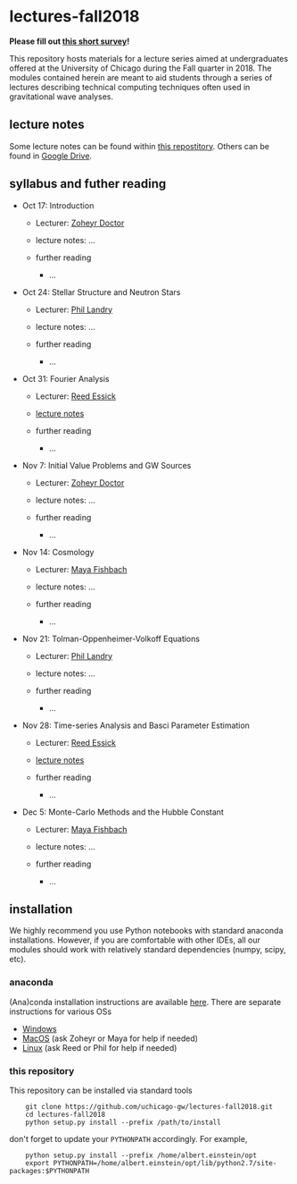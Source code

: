 # lectures-fall2018

**Please fill out [this short survey](https://goo.gl/forms/deUMrr7leHhrq0eo1)!**

This repository hosts materials for a lecture series aimed at undergraduates offered at the University of Chicago during the Fall quarter in 2018.
The modules contained herein are meant to aid students through a series of lectures describing technical computing techniques often used in gravitational wave analyses. 

## lecture notes

Some lecture notes can be found within [this repostitory](https://github.com/uchicago-gw/lectures-fall2018/tree/master/lecture_notes).
Others can be found in [Google Drive](https://drive.google.com/drive/folders/1xwmOKxjHyTkvSpeAOS_-NaUv-15uKVEA).

## syllabus and futher reading

  * Oct 17: Introduction
    * Lecturer: [Zoheyr Doctor](zdoctor@uchicago.edu)
    * lecture notes: ...
    * further reading

        * ...

  * Oct 24: Stellar Structure and Neutron Stars

    * Lecturer: [Phil Landry](landryp@uchicago.edu)
    * lecture notes: ...
    * further reading

        * ...

  * Oct 31: Fourier Analysis

    * Lecturer: [Reed Essick](reedessick@uchicago.edu)
    * [lecture notes](https://github.com/uchicago-gw/lectures-fall2018/blob/master/lecture_notes/fourier_analysis.md)
    * further reading

        * ...

  * Nov 7: Initial Value Problems and GW Sources

    * Lecturer: [Zoheyr Doctor](zdoctor@uchicago.edu)
    * lecture notes: ...
    * further reading

        * ...

  * Nov 14: Cosmology

    * Lecturer: [Maya Fishbach](mfishbach@uchicago.edu)
    * lecture notes: ...
    * further reading

        * ...

  * Nov 21: Tolman-Oppenheimer-Volkoff Equations

    * Lecturer: [Phil Landry](landryp@uchicago.edu)
    * lecture notes: ...
    * further reading

        * ...

  * Nov 28: Time-series Analysis and Basci Parameter Estimation

    * Lecturer: [Reed Essick](reedessick@uchicago.edu)
    * [lecture notes](https://github.com/uchicago-gw/lectures-fall2018/blob/master/lecture_notes/stationary_gaussian_timeseries.md)
    * further reading

        * ...

  * Dec 5: Monte-Carlo Methods and the Hubble Constant

    * Lecturer: [Maya Fishbach](mfishbach@uchicago.edu)
    * lecture notes: ...
    * further reading

        * ...

## installation

We highly recommend you use Python notebooks with standard anaconda installations.
However, if you are comfortable with other IDEs, all our modules should work with relatively standard dependencies (numpy, scipy, etc).

### anaconda

(Ana)conda installation instructions are available [here](https://conda.io/docs/user-guide/install/index.html).
There are separate instructions for various OSs

  * [Windows](https://conda.io/docs/user-guide/install/windows.html)
  * [MacOS](https://conda.io/docs/user-guide/install/macos.html) (ask Zoheyr or Maya for help if needed)
  * [Linux](https://conda.io/docs/user-guide/install/linux.html) (ask Reed or Phil for help if needed)

### this repository

This repository can be installed via standard tools

```
    git clone https://github.com/uchicago-gw/lectures-fall2018.git
    cd lectures-fall2018
    python setup.py install --prefix /path/to/install
```

don't forget to update your `PYTHONPATH` accordingly. For example,

```
    python setup.py install --prefix /home/albert.einstein/opt
    export PYTHONPATH=/home/albert.einstein/opt/lib/python2.7/site-packages:$PYTHONPATH
```
